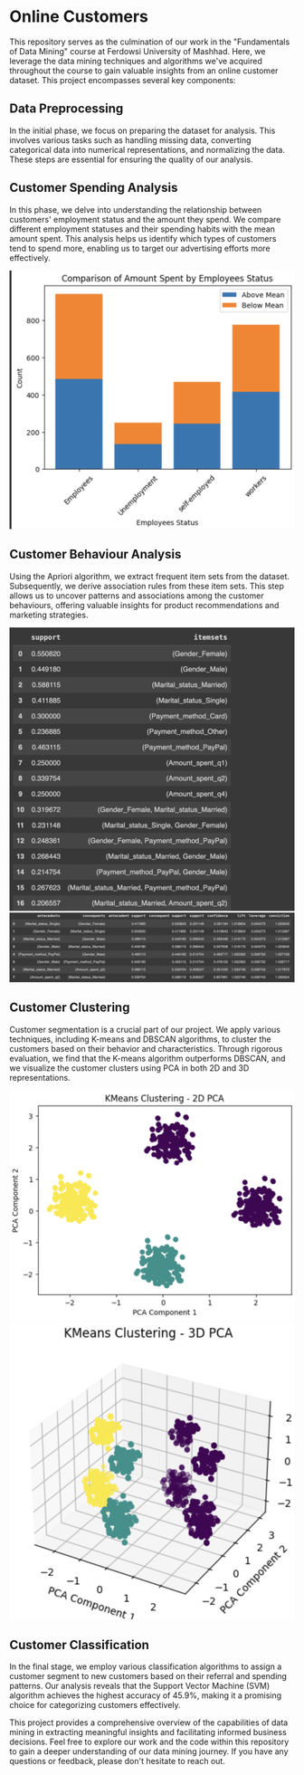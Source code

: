 # Online Customers

This repository serves as the culmination of our work in the "Fundamentals of Data Mining" course at Ferdowsi University of Mashhad. Here, we leverage the data mining techniques and algorithms we've acquired throughout the course to gain valuable insights from an online customer dataset. This project encompasses several key components:

## Data Preprocessing
In the initial phase, we focus on preparing the dataset for analysis. This involves various tasks such as handling missing data, converting categorical data into numerical representations, and normalizing the data. These steps are essential for ensuring the quality of our analysis.


## Customer Spending Analysis
In this phase, we delve into understanding the relationship between customers' employment status and the amount they spend. We compare different employment statuses and their spending habits with the mean amount spent. This analysis helps us identify which types of customers tend to spend more, enabling us to target our advertising efforts more effectively.

![](./employment-status.png)

## Customer Behaviour Analysis
Using the Apriori algorithm, we extract frequent item sets from the dataset. Subsequently, we derive association rules from these item sets. This step allows us to uncover patterns and associations among the customer behaviours, offering valuable insights for product recommendations and marketing strategies.

![](./frequent-itemset.png)
![](./association-rules.png)

## Customer Clustering
Customer segmentation is a crucial part of our project. We apply various techniques, including K-means and DBSCAN algorithms, to cluster the customers based on their behavior and characteristics. Through rigorous evaluation, we find that the K-means algorithm outperforms DBSCAN, and we visualize the customer clusters using PCA in both 2D and 3D representations.

![](./clustering-pca-2d.png)
![](./clustering-pca-3d.png)

## Customer Classification
In the final stage, we employ various classification algorithms to assign a customer segment to new customers based on their referral and spending patterns. Our analysis reveals that the Support Vector Machine (SVM) algorithm achieves the highest accuracy of 45.9%, making it a promising choice for categorizing customers effectively.

This project provides a comprehensive overview of the capabilities of data mining in extracting meaningful insights and facilitating informed business decisions. Feel free to explore our work and the code within this repository to gain a deeper understanding of our data mining journey. If you have any questions or feedback, please don't hesitate to reach out.